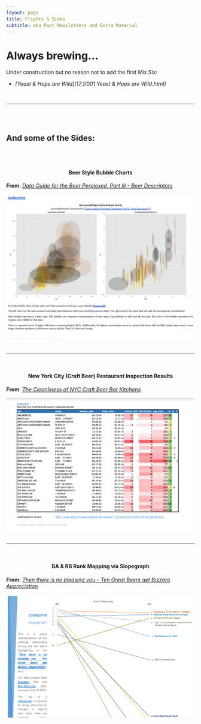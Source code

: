```yaml
---
layout: page
title: Flights & Sides
subtitle: aka Past Newsletters and Extra Material
---
```


# Always brewing...


Under construction but no reason not to add the first Mix Six:

* _[Yeast & Hops are Wild](17_1/001 Yeast & Hops are Wild.html)_

<br>

---

<br><br>
## And some of the Sides:
<br><br>


<h4 align="center" id="bubble">Beer Style Bubble Charts</h4>

**From**: _[Data Guide for the Beer Perplexed, Part III - Beer Descriptors](/2017-05-12-beer-introductions-3)_

<p align="center">
  <a href="https://drive.google.com/open?id=0B-sLXgINK1HKZEdjd2twbFdib3c" target="_blank">
    <img src="/gallery/sides/beer_prplxd_III.PNG">
  </a>
  <br><br>
</p>

---
<br>

<h4 align="center" id="clean">New York City (Craft Beer) Restaurant Inspection Results</h4>

**From**: _[The Cleanliness of NYC Craft Beer Bar Kitchens](/2016-12-23-clean-food-please)_

<p align="center">
  <a href="https://drive.google.com/open?id=0B-sLXgINK1HKNVNFRXFGTXlqQzA" target="_blank">
    <img src="/gallery/sides/rest_inspec.PNG">
  </a>
  <br><br>
</p>

---
<br>

<h4 align="center" id="slope">BA & RB Rank Mapping via Slopegraph</h4>

**From**: _[Then there is no pleasing you - Ten Great Beers get Bizzaro Appreciation](/2016-10-14-great-beers-terrible-reviews)_

<p align="center">
  <a href="https://drive.google.com/open?id=0B-sLXgINK1HKZmZVWG02Vl9Mems" target="_blank">
    <img src="/gallery/sides/ba_rb_slope.PNG">
  </a>
  <br><br>
</p>
